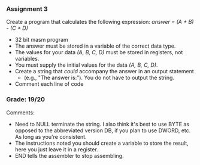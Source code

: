 ### Assignment 3
Create a program that calculates the following expression: *answer = (A + B) - (C + D)*
 - 32 bit masm program
 - The answer must be stored in a variable of the correct data type.
 - The values for your data *(A, B, C, D)* must be stored in registers, not variables.
 - You must supply the initial values for the data *(A, B, C, D)*.
 - Create a string that *could* accompany the answer in an output statement
   - (e.g., "The answer is:"). You do not have to output the string.
 - Comment each line of code
 ### Grade: 19/20
 Comments:
 - Need to NULL terminate the string. I also think it's best to use BYTE as opposed to the abbreviated version DB, if you plan to use DWORD, etc. As long as you're consistent.
 - The instructions noted you should create a variable to store the result, here you just leave it in a register.
 - END tells the assembler to stop assembling.
